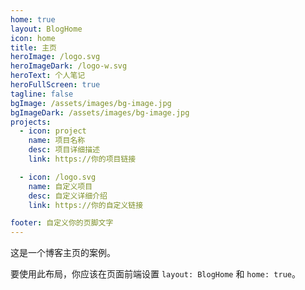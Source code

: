 ```yaml
---
home: true
layout: BlogHome
icon: home
title: 主页
heroImage: /logo.svg
heroImageDark: /logo-w.svg
heroText: 个人笔记
heroFullScreen: true
tagline: false
bgImage: /assets/images/bg-image.jpg
bgImageDark: /assets/images/bg-image.jpg
projects:
  - icon: project
    name: 项目名称
    desc: 项目详细描述
    link: https://你的项目链接

  - icon: /logo.svg
    name: 自定义项目
    desc: 自定义详细介绍
    link: https://你的自定义链接

footer: 自定义你的页脚文字
---
```


这是一个博客主页的案例。

要使用此布局，你应该在页面前端设置 `layout: BlogHome` 和 `home: true`。
